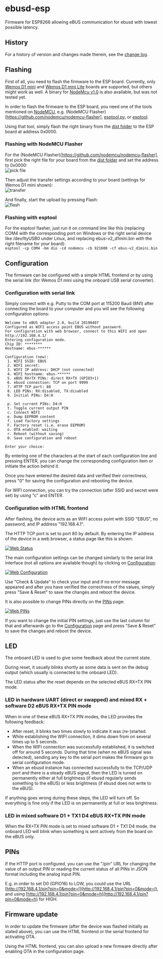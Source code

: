# ebusd-esp
Firmware for ESP8266 allowing eBUS communication for ebusd with lowest possible latency.

## History
For a history of version and changes made therein, see the [change log](Changelog.md).


## Flashing
First of all, you need to flash the firmware to the ESP board. Currently, only [Wemos D1 mini](https://wiki.wemos.cc/products:d1:d1_mini) and [Wemos D1 mini Lite](https://wiki.wemos.cc/products:d1:d1_mini_lite) boards are supported, but others might work as well. A binary for [NodeMcu v1.0](https://github.com/nodemcu/nodemcu-devkit-v1.0) is also available, but was not tested yet.

In order to flash the firmware to the ESP board, you need one of the tools mentioned on [NodeMCU](https://nodemcu.readthedocs.io/en/master/flash/#tool-overview), e.g. (NodeMCU Flasher)[https://github.com/nodemcu/nodemcu-flasher], [esptool.py](https://nodemcu.readthedocs.io/en/master/en/flash/#esptoolpy), or [esptool](https://github.com/igrr/esptool-ck/releases).


Using that tool, simply flash the right binary from the [dist folder](https://github.com/john30/ebusd-esp/tree/master/dist) to the ESP board at address 0x0000.

### Flashing with NodeMCU Flasher
For the (NodeMCU Flasher)[https://github.com/nodemcu/nodemcu-flasher], first pick the right file for your board from the [dist folder](https://github.com/john30/ebusd-esp/tree/master/dist) and set the address to 0x0000:  
![pick file](flashco.png)

Then adjust the transfer settings according to your board (settings for Wemos D1 mini shown):  
![transfer](flashad.png)

And finally, start the upload by pressing Flash:  
![flash](flashop.png)

### Flashing with esptool
For the esptool flasher, just run it on command line like this (replacing COM4 with the corresponding port on Windows or the right serial device like /dev/ttyUSB0 under Linux, and replacing ebus-v2_d1mini.bin with the right filename for your board):  
`esptool -cp COM4 -bm dio -cd nodemcu -cb 921600 -cf ebus-v2_d1mini.bin`


## Configuration
The firmware can be configured with a simple HTML frontend or by using the serial link (for Wemos D1 mini using the onboard USB serial converter).

### Configuration with serial link
Simply connect with e.g. Putty to the COM port at 115200 Baud (8N1) after connecting the board to your computer and you will see the following configuration options:

```
Welcome to eBUS adapter 2.0, build 20190407
Configured as WIFI access point EBUS without password.
For configuration with web browser, connect to this WIFI and open http://192.168.4.1/
Entering configuration mode.
Chip ID: ********
Hostname: ebus-******

Configuration (new):
 1. WIFI SSID: EBUS
 2. WIFI secret:
 3. WIFI IP address: DHCP (not connected)
 4. WIFI hostname: ebus-******
 5. eBUS RX+TX PINs: direct RX+TX (GPIO3+1)
 6. ebusd connection: TCP on port 9999
 7. HTTP TCP port: 80
 8. LED PINs: RX:disabled, TX:disabled
 9. Initial PINs: D4:H

 p. Set current PINs: D4:H
 t. Toggle current output PIN
 c. Connect WIFI
 e. Dump EEPROM content
 f. Load factory settings
 F. Factory reset (i.e. erase EEPROM)
 o. OTA enabled: waiting
 r. Reboot (without saving)
 0. Save configuration and reboot

Enter your choice:
```

By entering one of the characters at the start of each configuration line and pressing ENTER, you can change the corresponding configuration item or initiate the action behind it.

Once you have entered the desired data and verified their correctness, press "0" for saving the configuration and rebooting the device.

For WIFI connection, you can try the connection (after SSID and secret were set) by using "c" and ENTER.

### Configuration with HTML frontend
After flashing, the device acts as an WIFI access point with SSID "EBUS", no password, and IP address "192.168.4.1".

The HTTP TCP port is set to port 80 by default. By entering the IP address of the device in a web browser, a status page like this is shown:

[![Web Status](web.png)](http://192.168.4.1/)

The main configuration settings can be changed similarly to the serial link interface (not all options are available though) by clicking on [Configuration](http://192.168.4.1/config):

[![Web Configuration](webcfg.png)](http://192.168.4.1/config)

Use "Check & Update" to check your input and if no error message appeared and after you have verified the correctness of the values, simply press "Save & Reset" to save the changes and reboot the device.

It is also possible to change PINs directly on the [PINs](http://192.168.4.1/pins) page:

[![Web PINs](webpins.png)](http://192.168.4.1/pins)

If you want to change the initial PIN settings, just use the last column for that and afterwards go to the [Configuration](http://192.168.4.1/config) page and press "Save & Reset" to save the changes and reboot the device.


## LED
The onboard LED is used to give some feedback about the current state.

During reset, it usually blinks shortly as some data is sent on the debug output (which usually is connected to the onboard LED).

The LED status after the reset depends on the selected eBUS RX+TX PIN mode.

### LED in hardware UART (direct or swapped) and mixed RX + software D2 eBUS RX+TX PIN mode
When in one of these eBUS RX+TX PIN modes, the LED provides the following feedback:
- After reset, it blinks two times slowly to indicate it was (re-)started.
- While establishing the WIFI connection, it dims down from on several times up to 5 seconds.
- When the WIFI connection was successfully established, it is switched off for around 5 seconds.
  During that time (when no eBUS signal was detected), sending any key to the serial port makes the firmware go to serial configuration mode.
- When an ebusd instance has connected successfully to the TCP/UDP port and there is a steady eBUS signal, then the LED is turned on permanently either at full brightness (if ebusd regularly sends something to the eBUS) or less brightness (if ebusd does not write to the eBUS).

If anything goes wrong during these steps, the LED will turn off. So everything is fine only if the LED is on permanently at full or less brightness.

### LED in mixed software D1 + TX1 D4 eBUS RX+TX PIN mode
When the RX+TX PIN mode is set to mixed software D1 + TX1 D4 mode, the onboard LED will blink when something is sent actively from the board on the eBUS only.


## PINs
If the HTTP port is configured, you can use the "/pin" URL for changing the value of an output PIN or reading the current status of all PINs in JSON format including the analog input PIN.

E.g. in order to set D0 (GPIO16) to LOW, you could use the URL [http://192.168.4.1/pin?pin=0&mode=l](http://192.168.4.1/pin?pin=0&mode=l), and using [http://192.168.4.1/pin?pin=0&mode=h](http://192.168.4.1/pin?pin=0&mode=h) for HIGH.


## Firmware update

In order to update the firmware (after the device was flashed initially as stated above), you can use the HTML frontend or the serial frontend for activating OTA.

Using the HTML frontend, you can also upload a new firmware directly after enabling OTA in the configuration page.
